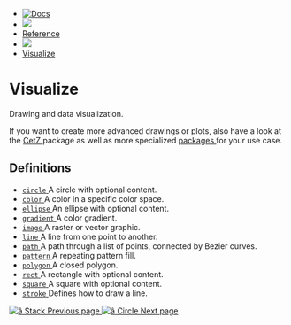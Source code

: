   * [ ![Docs](/assets/icons/16-docs-dark.svg) ](/docs)
  * ![](/assets/icons/16-arrow-right.svg)
  * [ Reference ](/docs/reference/)
  * ![](/assets/icons/16-arrow-right.svg)
  * [ Visualize ](/docs/reference/visualize/)

#  Visualize

Drawing and data visualization.

If you want to create more advanced drawings or plots, also have a look at the
[ CetZ ](https://github.com/johannes-wolf/cetz) package as well as more
specialized [ packages ](https://typst.app/universe/) for your use case.

##  Definitions

  * [ ` circle ` ](/docs/reference/visualize/circle/) A circle with optional content. 
  * [ ` color ` ](/docs/reference/visualize/color/) A color in a specific color space. 
  * [ ` ellipse ` ](/docs/reference/visualize/ellipse/) An ellipse with optional content. 
  * [ ` gradient ` ](/docs/reference/visualize/gradient/) A color gradient. 
  * [ ` image ` ](/docs/reference/visualize/image/) A raster or vector graphic. 
  * [ ` line ` ](/docs/reference/visualize/line/) A line from one point to another. 
  * [ ` path ` ](/docs/reference/visualize/path/) A path through a list of points, connected by Bezier curves. 
  * [ ` pattern ` ](/docs/reference/visualize/pattern/) A repeating pattern fill. 
  * [ ` polygon ` ](/docs/reference/visualize/polygon/) A closed polygon. 
  * [ ` rect ` ](/docs/reference/visualize/rect/) A rectangle with optional content. 
  * [ ` square ` ](/docs/reference/visualize/square/) A square with optional content. 
  * [ ` stroke ` ](/docs/reference/visualize/stroke/) Defines how to draw a line. 

[ ![â](/assets/icons/16-arrow-right.svg) Stack  Previous page
](/docs/reference/layout/stack/) [ ![â](/assets/icons/16-arrow-right.svg)
Circle  Next page  ](/docs/reference/visualize/circle/)

